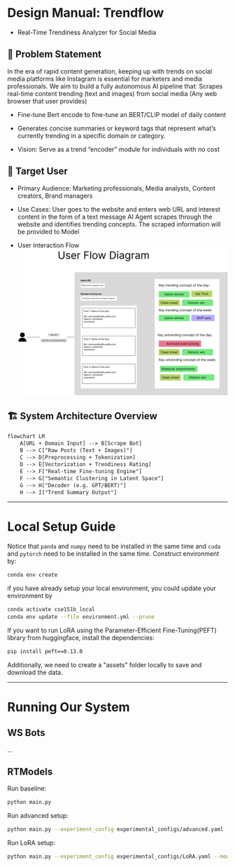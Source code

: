 # Design Manual: Trendflow
- Real-Time Trendiness Analyzer for Social Media

## 🎯 Problem Statement
In the era of rapid content generation, keeping up with trends on social media platforms like Instagram is essential for marketers and media professionals. We aim to build a fully autonomous AI pipeline that:
Scrapes real-time content trending (text and images) from social media (Any web browser that user provides)

- Fine-tune Bert encode to fine-tune an BERT/CLIP model of daily content

- Generates concise summaries or keyword tags that represent what’s currently trending in a specific domain or category.

- Vision: Serve as a trend “encoder” module for individuals with no cost

## 🧠 Target User
- Primary Audience: Marketing professionals, Media analysts, Content creators, Brand managers

- Use Cases: User goes to the website and enters web URL and interest content in the form of a text message AI Agent scrapes through the website and identifies trending concepts. The scraped information will be provided to Model

- User Interaction Flow
![User Interaction Flow](assets/images/User_Digram.png)

## 🏗️ System Architecture Overview

```mermaid
flowchart LR
    A[URL + Domain Input] --> B[Scrape Bot]
    B --> C["Raw Posts (Text + Images)"]
    C --> D[Preprocessing + Tokenization]
    D --> E[Vectorization + Trendiness Rating]
    E --> F["Real-time Fine-tuning Engine"]
    F --> G["Semantic Clustering in Latent Space"]
    G --> H["Decoder (e.g. GPT/BERT)"]
    H --> I["Trend Summary Output"]

```

---

# Local Setup Guide
Notice that `panda` and `numpy` need to be installed in the same time and `cuda` and `pytorch` need to be installed in the same time. Construct environment by:

```bash
conda env create
```
if you have already setup your local environment, you could update your environment by

```bash
conda activate cse151b_local
conda env update --file environment.yml --prune
```

If you want to run LoRA using the Parameter-Efficient Fine-Tuning(PEFT) library from huggingface, install the dependencies:
```bash
pip install peft==0.13.0
```

Additionally, we need to create a "assets" folder locally to save and download the data.

---

# Running Our System

## WS Bots
...

## RTModels

Run baseline:
```bash
python main.py
```

Run advanced setup:
```bash
python main.py --experiment_config experimental_configs/advanced.yaml --model_config model_configs/advanced.yaml

```

Run LoRA setup:
```bash
python main.py --experiment_config experimental_configs/LoRA.yaml --model_config model_configs/LoRA.yaml
```